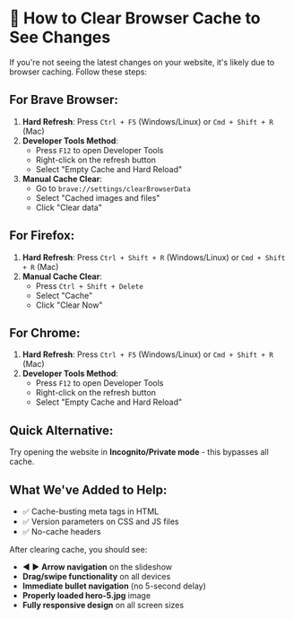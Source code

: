 # 🚀 How to Clear Browser Cache to See Changes

If you're not seeing the latest changes on your website, it's likely due to browser caching. Follow these steps:

## For Brave Browser:
1. **Hard Refresh**: Press `Ctrl + F5` (Windows/Linux) or `Cmd + Shift + R` (Mac)
2. **Developer Tools Method**:
   - Press `F12` to open Developer Tools
   - Right-click on the refresh button
   - Select "Empty Cache and Hard Reload"
3. **Manual Cache Clear**:
   - Go to `brave://settings/clearBrowserData`
   - Select "Cached images and files"
   - Click "Clear data"

## For Firefox:
1. **Hard Refresh**: Press `Ctrl + Shift + R` (Windows/Linux) or `Cmd + Shift + R` (Mac)
2. **Manual Cache Clear**:
   - Press `Ctrl + Shift + Delete`
   - Select "Cache" 
   - Click "Clear Now"

## For Chrome:
1. **Hard Refresh**: Press `Ctrl + F5` (Windows/Linux) or `Cmd + Shift + R` (Mac)
2. **Developer Tools Method**:
   - Press `F12` to open Developer Tools
   - Right-click on the refresh button
   - Select "Empty Cache and Hard Reload"

## Quick Alternative:
Try opening the website in **Incognito/Private mode** - this bypasses all cache.

## What We've Added to Help:
- ✅ Cache-busting meta tags in HTML
- ✅ Version parameters on CSS and JS files
- ✅ No-cache headers

After clearing cache, you should see:
- ◀️ ▶️ **Arrow navigation** on the slideshow
- **Drag/swipe functionality** on all devices
- **Immediate bullet navigation** (no 5-second delay)
- **Properly loaded hero-5.jpg** image
- **Fully responsive design** on all screen sizes

